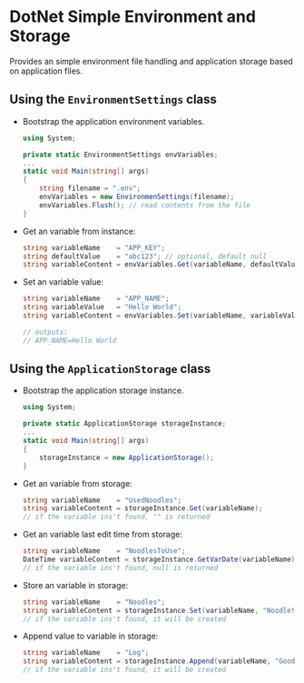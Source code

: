 
# DotNet Simple Environment and Storage

Provides an simple environment file handling and application storage based on application files.

## Using the `EnvironmentSettings` class

- Bootstrap the application environment variables.
   ```c#
   using System;

   private static EnvironmentSettings envVariables;
   ...
   static void Main(string[] args)
   {
	   string filename = ".env";
	   envVariables = new EnvironmenSettings(filename);
	   envVariables.Flush(); // read contents from the file
   }
   ```

- Get an variable from instance:
	```C#
	string variableName    = "APP_KEY";
	string defaultValue    = "abc123"; // optional, default null
	string variableContent = envVariables.Get(variableName, defaultValue);
	```
	
- Set an variable value:
	```C#
	string variableName    = "APP_NAME";
	string variableValue   = "Hello World";
	string variableContent = envVariables.Set(variableName, variableValue);

	// outputs:
	// APP_NAME=Hello World
	```
	
## Using the `ApplicationStorage` class

- Bootstrap the application storage instance.
   ```c#
   using System;

   private static ApplicationStorage storageInstance;
   ...
   static void Main(string[] args)
   {
	   storageInstance = new ApplicationStorage();
   }
   ```
   
- Get an variable from storage:
	```C#
	string variableName    = "UsedNoodles";
	string variableContent = storageInstance.Get(variableName);
	// if the variable ins't found, "" is returned
	```
- Get an variable last edit time from storage:
	```C#
	string variableName    = "NoodlesToUse";
	DateTime variableContent = storageInstance.GetVarDate(variableName);
	// if the variable ins't found, null is returned
	```
- Store an variable in storage:
	```C#
	string variableName    = "Noodles";
	string variableContent = storageInstance.Set(variableName, "Noodle!");
	// if the variable ins't found, it will be created
	```
- Append value to variable in storage:
	```C#
	string variableName    = "Log";
	string variableContent = storageInstance.Append(variableName, "Goodbye!");
	// if the variable ins't found, it will be created
	```